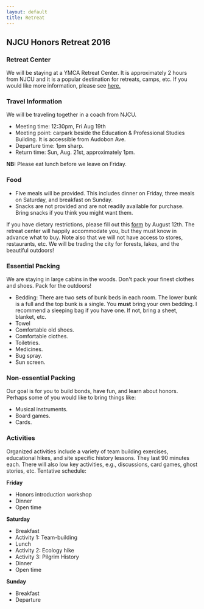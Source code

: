 ```yaml
---
layout: default
title: Retreat
---
```


## NJCU Honors Retreat 2016


### Retreat Center

We will be staying at a YMCA Retreat Center. It is approximately 2 hours from NJCU and it is a popular destination for retreats, camps, etc. If you would like more information, please see [here.](http://www.ymcanyc.org/camps/pages/retreats)

### Travel Information

We will be traveling together in a coach from NJCU. 

- Meeting time: 12:30pm, Fri Aug 19th
- Meeting point: carpark beside the Education & Professional Studies Building. It is accessible from Audobon Ave. 
- Departure time: 1pm sharp. 
- Return time: Sun, Aug. 21st, approximately 1pm. 

**NB:** Please eat lunch before we leave on Friday. 



### Food 


- Five meals will be provided. This includes dinner on Friday, three meals on Saturday, and breakfast on Sunday. 
- Snacks are not provided and are not readily available for purchase. Bring snacks if you think you might want them.  

If you have dietary restrictions, please fill out this [form](https://goo.gl/forms/aOxLIttkfRVyOQpm2) by August 12th. The retreat center will happily accommodate you, but they must know in advance what to buy. Note also that we will not have access to stores, restaurants, etc. We will be trading the city for forests, lakes, and the beautiful outdoors!

### Essential Packing

We are staying in large cabins in the woods. Don't pack your finest clothes and shoes. Pack for the outdoors!

- Bedding: There are two sets of bunk beds in each room. The lower bunk is a full and the top bunk is a single. You **must** bring your own bedding. I recommend a sleeping bag if you have one. If not, bring a sheet, blanket, etc.
- Towel
- Comfortable old shoes. 
- Comfortable clothes.
- Toiletries.
- Medicines. 
- Bug spray. 
- Sun screen. 

### Non-essential Packing 

Our goal is for you to build bonds, have fun, and learn about honors. Perhaps some of you would like to bring things like: 

- Musical instruments.
- Board games. 
- Cards. 

### Activities 

Organized activities include a variety of team building exercises, educational hikes, and site specific history lessons. They last 90 minutes each. There will also low key activities, e.g., discussions, card games, ghost stories, etc. Tentative schedule: 


**Friday**

- Honors introduction workshop
- Dinner
- Open time

**Saturday**
 
- Breakfast
- Activity 1: Team-building
- Lunch
- Activity 2: Ecology hike
- Activity 3: Pilgrim History
- Dinner
- Open time

**Sunday**

- Breakfast
- Departure



